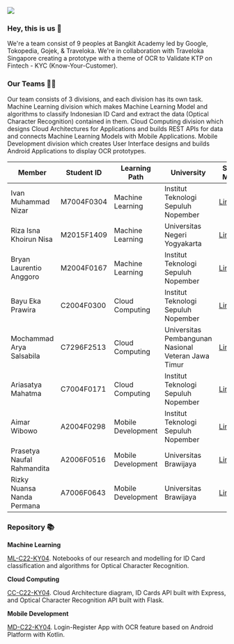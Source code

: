 ![](https://raw.githubusercontent.com/C22-KY04/.github/main/banner-project.png)

### Hey, this is us 👋

We're a team consist of 9 peoples at Bangkit Academy led by Google, Tokopedia, Gojek, & Traveloka. We're in collaboration with Traveloka Singapore creating a prototype with a theme of OCR to Validate KTP on Fintech - KYC (Know-Your-Customer).

### Our Teams 👦👧

Our team consists of 3 divisions, and each division has its own task. Machine Learning division which makes Machine Learning Model and algorithms to classify Indonesian ID Card and extract the data (Optical Character Recognition) contained in them. Cloud Computing division which designs Cloud Architectures for Applications and builds REST APIs for data and connects Machine Learning Models with Mobile Applications. Mobile Development division which creates User Interface designs and builds Android Applications to display OCR prototypes.

| Member | Student ID | Learning Path | University | Social Media |
| ----- | ----- | ----- | ----- | ----- |
| Ivan Muhammad Nizar | M7004F0304 | Machine Learning | Institut Teknologi Sepuluh Nopember | [LinkedIn](https://www.linkedin.com/in/ivanmuhammadn/) |
| Riza Isna Khoirun Nisa | M2015F1409 | Machine Learning | Universitas Negeri Yogyakarta | [LinkedIn](https://www.linkedin.com/in/rizaisnakhoir/) |
| Bryan Laurentio Anggoro | M2004F0167 | Machine Learning | Institut Teknologi Sepuluh Nopember | [LinkedIn](https://www.linkedin.com/in/bryanlaurentio/) |
| Bayu Eka Prawira | C2004F0300 | Cloud Computing | Institut Teknologi Sepuluh Nopember | [LinkedIn](https://www.linkedin.com/in/bayuekaprawira/) |
| Mochammad Arya Salsabila | C7296F2513 | Cloud Computing | Universitas Pembangunan Nasional Veteran Jawa Timur | [LinkedIn](https://www.linkedin.com/in/mochammad-arya-salsabila/) |
| Ariasatya Mahatma | C7004F0171 | Cloud Computing | Institut Teknologi Sepuluh Nopember | [LinkedIn](linkedin.com/in/ariasatya/) |
| Aimar Wibowo | A2004F0298 | Mobile Development | Institut Teknologi Sepuluh Nopember | [LinkedIn](https://www.linkedin.com/in/aimar-wibowo-739a7420b/) |
| Prasetya Naufal Rahmandita | A2006F0516 | Mobile Development | Universitas Brawijaya | [LinkedIn](http://www.linkedin.com/in/prasetya-naufal-54b352228) |
| Rizky Nuansa Nanda Permana | A7006F0643 | Mobile Development | Universitas Brawijaya | [LinkedIn](https://www.linkedin.com/in/rizkynuansa/) |

### Repository 📚

**Machine Learning**

[ML-C22-KY04](https://github.com/C22-KY04/ml-c22-ky04). Notebooks of our research and modelling for ID Card classification and algorithms for Optical Character Recognition.

**Cloud Computing**

[CC-C22-KY04](https://github.com/C22-KY04/cc-c22-ky04). Cloud Architecture diagram, ID Cards API built with Express, and Optical Character Recognition API built with Flask.

**Mobile Development**

[MD-C22-KY04](https://github.com/C22-KY04/md-c22-ky04). Login-Register App with OCR feature based on Android Platform with Kotlin.
